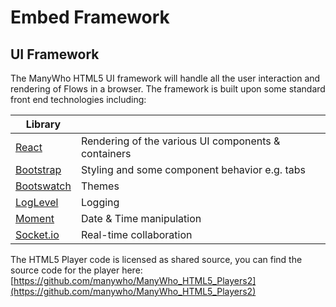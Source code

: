 # Embed Framework

## UI Framework
The ManyWho HTML5 UI framework will handle all the user interaction and rendering of Flows in a browser. The framework
is built upon some standard front end technologies including:

| Library | |
| --- | --- |
| [React](https://facebook.github.io/react/) | Rendering of the various UI components & containers |
| [Bootstrap](https://getbootstrap.com/) | Styling and some component behavior e.g. tabs |
| [Bootswatch](https://bootswatch.com/) | Themes |
| [LogLevel](https://github.com/pimterry/loglevel) | Logging |
| [Moment](https://momentjs.com/) | Date & Time manipulation |
| [Socket.io](http://socket.io/) | Real-time collaboration |

The HTML5 Player code is licensed as shared source, you can find the source code for the player here: [https://github.com/manywho/ManyWho_HTML5_Players2](https://github.com/manywho/ManyWho_HTML5_Players2)
